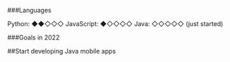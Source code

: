 ###Languages

Python: ◆◆◇◇◇
JavaScript: ◆◇◇◇◇
Java: ◇◇◇◇◇ (just started)

###Goals in 2022

##Start developing Java mobile apps

<!--
- 🔭 I’m currently working on ...
- 🌱 I’m currently learning ...
- 👯 I’m looking to collaborate on ...
- 🤔 I’m looking for help with ...
- 💬 Ask me about ...
- 📫 How to reach me: ...
- 😄 Pronouns: ...
- ⚡ Fun fact: ...
-->
